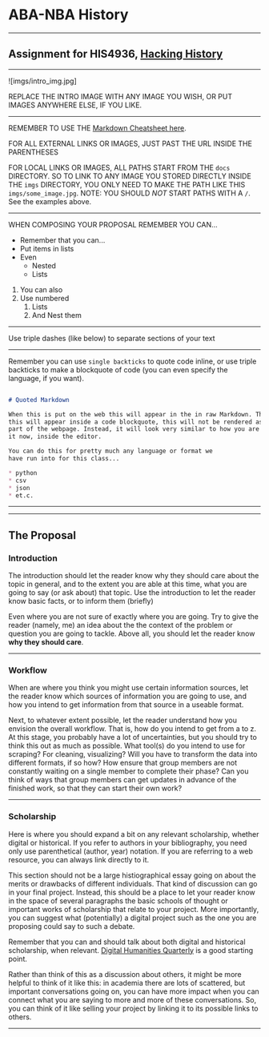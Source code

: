 # ABA-NBA History

---

## Assignment for HIS4936, [Hacking History](http://hacking-history.readthedocs.io)

---

![imgs/intro_img.jpg]

REPLACE THE INTRO IMAGE WITH ANY IMAGE YOU WISH, OR PUT IMAGES ANYWHERE ELSE,
IF YOU LIKE.

---

REMEMBER TO USE THE [Markdown Cheatsheet here](https://github.com/adam-p/markdown-here/wiki/Markdown-Cheatsheet).

FOR ALL EXTERNAL LINKS OR IMAGES, JUST PAST THE URL INSIDE THE PARENTHESES

FOR LOCAL LINKS OR IMAGES, ALL PATHS START FROM THE `docs` DIRECTORY. SO TO
LINK TO ANY IMAGE YOU STORED DIRECTLY INSIDE THE `imgs` DIRECTORY, YOU ONLY
NEED TO MAKE THE PATH LIKE THIS `imgs/some_image.jpg`. NOTE: YOU SHOULD *NOT*
START PATHS WITH A `/`. See the examples above.

---

WHEN COMPOSING YOUR PROPOSAL REMEMBER YOU CAN...

* Remember that you can...
* Put items in lists
* Even
    * Nested
    * Lists

1. You can also
2. Use numbered
    1. Lists
    2. And Nest them

---

Use triple dashes (like below) to separate sections of your text

---

Remember you can use `single backticks` to quote code inline, or use triple
backticks to make a blockquote of code (you can even specify the language,
if you want).

```markdown

# Quoted Markdown

When this is put on the web this will appear in the in raw Markdown. That is,
this will appear inside a code blockquote, this will not be rendered as
part of the webpage. Instead, it will look very similar to how you are seeing
it now, inside the editor.

You can do this for pretty much any language or format we
have run into for this class...

* python
* csv
* json
* et.c.

```

---

---

## The Proposal

### Introduction

The introduction should let the reader know why they should care about the
topic in general, and to the extent you are able at this time, what you are
going to say (or ask about) that topic. Use the introduction to let the
reader know basic facts, or to inform them (briefly)

Even where you are not sure of exactly where you are going. Try to give the
reader (namely, me) an idea about the the context of the problem or question
you are going to tackle. Above all, you should let the reader know
**why they should care**.

---

### Workflow

When are where you think you might use certain information sources, let the
reader know which sources of information you are going to use, and how you
intend to get information from that source in a useable format.

Next, to whatever extent possible, let the reader understand how you envision
the overall workflow. That is, how do you intend to get from a to z. At this
stage, you probably have a lot of uncertainties, but you should try to think
this out as much as possible. What tool(s) do you intend to use for scraping?
For cleaning, visualizing? Will you have to transform the data into different
formats, if so how? How ensure that group members are not constantly waiting
on a single member to complete their phase? Can you think of ways that group
members can get updates in advance of the finished work, so that they can
start their own work?

---

### Scholarship

Here is where you should expand a bit on any relevant scholarship, whether
digital or historical. If you refer to authors in your bibliography, you need
only use parenthetical (author, year) notation. If you are referring to a web
resource, you can always link directly to it.

This section should not be a large histiographical essay going on about the
merits or drawbacks of different individuals. That kind of discussion can go
in your final project. Instead, this should be a place to let your reader know
in the space of several paragraphs the basic schools of thought or important
works of scholarship that relate to your project. More importantly, you can
suggest what (potentially) a digital project such as the one you are proposing
could say to such a debate.

Remember that you can and should talk about both digital and historical
scholarship, when relevant. [Digital Humanities Quarterly](www.digitalhumanities.org/dhq/)
is a good starting point.

Rather than think of this as a discussion about others, it might be more
helpful to think of it like this: in academia there are lots of scattered, but
important conversations going on, you can have more impact when you can connect
what you are saying to more and more of these conversations. So, you can think
of it like selling your project by linking it to its possible links to others.

---
